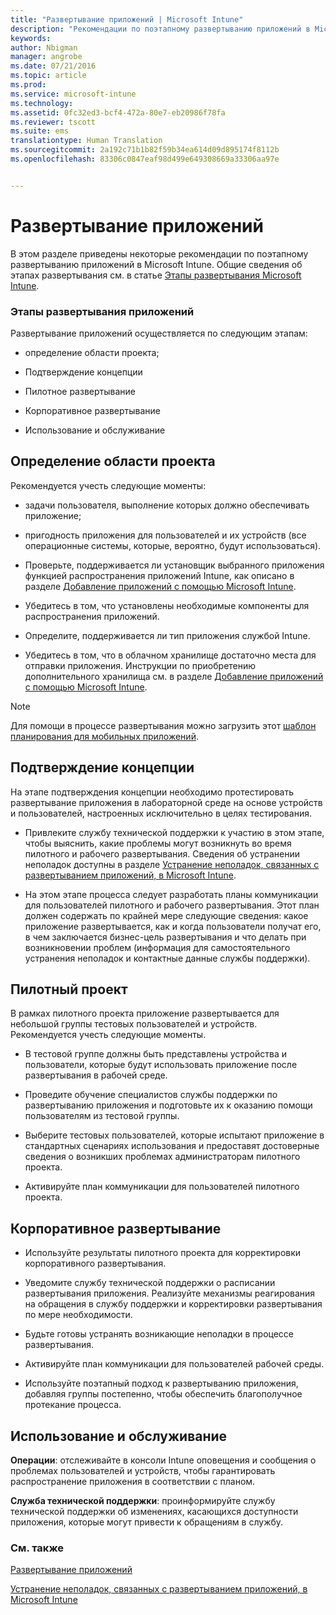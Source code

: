 ```yaml
---
title: "Развертывание приложений | Microsoft Intune"
description: "Рекомендации по поэтапному развертыванию приложений в Microsoft Intune."
keywords: 
author: Nbigman
manager: angrobe
ms.date: 07/21/2016
ms.topic: article
ms.prod: 
ms.service: microsoft-intune
ms.technology: 
ms.assetid: 0fc32ed3-bcf4-472a-80e7-eb20986f78fa
ms.reviewer: tscott
ms.suite: ems
translationtype: Human Translation
ms.sourcegitcommit: 2a192c71b1b82f59b34ea614d09d895174f8112b
ms.openlocfilehash: 83306c0847eaf98d499e649308669a33306aa97e


---
```


# Развертывание приложений
В этом разделе приведены некоторые рекомендации по поэтапному развертыванию приложений в Microsoft Intune. Общие сведения об этапах развертывания см. в статье [Этапы развертывания Microsoft Intune](rollout-phases-for-microsoft-intune-deployment.md).

### Этапы развертывания приложений
Развертывание приложений осуществляется по следующим этапам:

-   определение области проекта;

-   Подтверждение концепции

-   Пилотное развертывание

-   Корпоративное развертывание

-   Использование и обслуживание

## Определение области проекта
Рекомендуется учесть следующие моменты:

-   задачи пользователя, выполнение которых должно обеспечивать приложение;

-   пригодность приложения для пользователей и их устройств (все операционные системы, которые, вероятно, будут использоваться).

-   Проверьте, поддерживается ли установщик выбранного приложения функцией распространения приложений Intune, как описано в разделе [Добавление приложений с помощью Microsoft Intune](/intune/deploy-use/add-apps).

-   Убедитесь в том, что установлены необходимые компоненты для распространения приложений. <!---, as described in [Plan for app deployment in Microsoft Intune](plan-for-app-deployment-in-microsoft-intune.md).--->

-   Определите, поддерживается ли тип приложения службой Intune.

-   Убедитесь в том, что в облачном хранилище достаточно места для отправки приложения. Инструкции по приобретению дополнительного хранилища см. в разделе [Добавление приложений с помощью Microsoft Intune](/intune/deploy-use/add-apps).

> [!NOTE]           
> Для помощи в процессе развертывания можно загрузить этот [шаблон планирования для мобильных приложений](https://gallery.technet.microsoft.com/Mobile-app-planning-18689d59).

## Подтверждение концепции
На этапе подтверждения концепции необходимо протестировать развертывание приложения в лабораторной среде на основе устройств и пользователей, настроенных исключительно в целях тестирования.

-   Привлеките службу технической поддержки к участию в этом этапе, чтобы выяснить, какие проблемы могут возникнуть во время пилотного и рабочего развертывания. Сведения об устранении неполадок доступны в разделе [Устранение неполадок, связанных с развертыванием приложений, в Microsoft Intune](/intune/troubleshoot/troubleshoot-app-deployment-problems-in-microsoft-intune).

-   На этом этапе процесса следует разработать планы коммуникации для пользователей пилотного и рабочего развертывания. Этот план должен содержать по крайней мере следующие сведения: какое приложение развертывается, как и когда пользователи получат его, в чем заключается бизнес-цель развертывания и что делать при возникновении проблем (информация для самостоятельного устранения неполадок и контактные данные службы поддержки).

## Пилотный проект
В рамках пилотного проекта приложение развертывается для небольшой группы тестовых пользователей и устройств. Рекомендуется учесть следующие моменты.

-   В тестовой группе должны быть представлены устройства и пользователи, которые будут использовать приложение после развертывания в рабочей среде.

-   Проведите обучение специалистов службы поддержки по развертыванию приложения и подготовьте их к оказанию помощи пользователям из тестовой группы.

-   Выберите тестовых пользователей, которые испытают приложение в стандартных сценариях использования и предоставят достоверные сведения о возникших проблемах администраторам пилотного проекта.

-   Активируйте план коммуникации для пользователей пилотного проекта.

## Корпоративное развертывание

-   Используйте результаты пилотного проекта для корректировки корпоративного развертывания.

-   Уведомите службу технической поддержки о расписании развертывания приложения. Реализуйте механизмы реагирования на обращения в службу поддержки и корректировки развертывания по мере необходимости.

-   Будьте готовы устранять возникающие неполадки в процессе развертывания.

-   Активируйте план коммуникации для пользователей рабочей среды.

-   Используйте поэтапный подход к развертыванию приложения, добавляя группы постепенно, чтобы обеспечить благополучное протекание процесса.

## Использование и обслуживание
**Операции**: отслеживайте в консоли Intune оповещения и сообщения о проблемах пользователей и устройств, чтобы гарантировать распространение приложения в соответствии с планом.

**Служба технической поддержки**: проинформируйте службу технической поддержки об изменениях, касающихся доступности приложения, которые могут привести к обращениям в службу.

### См. также
[Развертывание приложений](/intune/deploy-use/deploy-apps)

[Устранение неполадок, связанных с развертыванием приложений, в Microsoft Intune](/intune/troubleshoot/troubleshoot-app-deployment-problems-in-microsoft-intune)



<!--HONumber=Jul16_HO4-->


